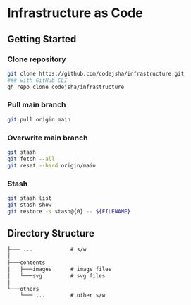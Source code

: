 # Infrastructure as Code

## Getting Started

### Clone repository

```bash
git clone https://github.com/codejsha/infrastructure.git
### with GitHub CLI
gh repo clone codejsha/infrastructure
```

### Pull main branch

```bash
git pull origin main
```

### Overwrite main branch

```bash
git stash
git fetch --all
git reset --hard origin/main
```

### Stash

```bash
git stash list
git stash show
git restore -s stash@{0} -- ${FILENAME}
```

## Directory Structure

```txt
├─── ...            # s/w
│
├───contents
│   ├───images      # image files
│   └───svg         # svg files
│
└───others
    └─── ...        # other s/w
```
